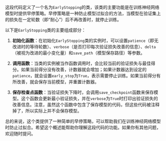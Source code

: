 这段代码定义了一个名为`EarlyStopping`的类，该类的主要功能是在训练神经网络模型时提供早停策略。早停策略是一种防止模型过拟合的方法，当模型在验证集上的损失在一定轮数（即“耐心”）后不再改善时，就停止训练。

以下是`EarlyStopping`类的主要组成部分：

1. **初始化函数**：在初始化`EarlyStopping`类的实例时，可以设置`patience`（即无改进时的等待轮数）、`verbose`（是否打印每次验证损失改善的信息）、`delta`（被视为改进的最小变化量）和`save_path`（模型保存路径）等参数。

2. **调用函数**：当类的实例被当作函数调用时，会比较当前的验证损失与最佳得分。如果当前得分没有改善，计数器就会增加；如果计数器达到设定的`patience`，就会设置`early_stop`为`True`，表示需要停止训练。如果当前得分有所改善，就会保存当前模型，并重置计数器。

3. **保存检查点函数**：当验证损失下降时，会调用`save_checkpoint`函数来保存模型。这个函数会更新最小验证损失，并在`verbose`为`True`时打印出验证损失的改善信息。注意，虽然这个函数中包含了保存模型的代码，但这些代码被注释掉了，所以实际上并不会保存模型。

总的来说，这个类提供了一种简单的早停策略，可以帮助我们在训练神经网络模型时防止过拟合。希望这个概述能帮助你理解这段代码的功能。如果你有其他问题，欢迎随时提问。